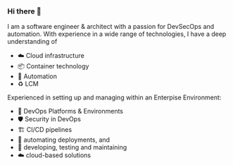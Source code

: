 ### Hi there 👋
I am a software engineer & architect with a passion for DevSecOps and automation. 
With experience in a wide range of technologies, I have a deep understanding of 
- ☁️ Cloud infrastructure 
- 📦 Container technology
- 🦾 Automation
- ♻ LCM 

Experienced in setting up and managing within an Enterpise Environment:
- 🎉 DevOps Platforms & Environments
- 🛡️ Security in DevOps
- 🏗  CI/CD pipelines
- 🤖 automating deployments, and 
- 🧪 developing, testing and maintaining 
- ☁️ cloud-based solutions
